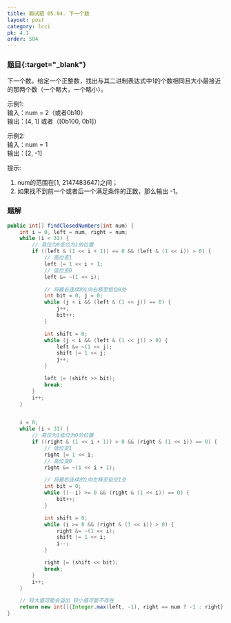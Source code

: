 ```yaml
---
title: 面试题 05.04. 下一个数
layout: post
category: lcci
pk: 4.1
order: 504
---
```


### [题目](https://leetcode-cn.com/closed-number-lcci/){:target="_blank"}

下一个数。给定一个正整数，找出与其二进制表达式中1的个数相同且大小最接近的那两个数（一个略大，一个略小）。

示例1:  
输入：num = 2（或者0b10）  
输出：[4, 1] 或者（[0b100, 0b1]）

示例2:  
输入：num = 1  
输出：[2, -1]

提示:
1. num的范围在[1, 2147483647]之间；
2. 如果找不到前一个或者后一个满足条件的正数，那么输出 -1。

### 题解

```java
public int[] findClosedNumbers(int num) {
    int i = 0, left = num, right = num;
    while (i < 31) {
        // 高位为0低位为1的位置
        if ((left & (1 << i + 1)) == 0 && (left & (1 << i)) > 0) {
            // 高位变1
            left |= 1 << i + 1;
            // 低位变0
            left &= ~(1 << i);

            // 将最右连续的1向右移至低位0处
            int bit = 0, j = 0;
            while (j < i && (left & (1 << j)) == 0) {
                j++;
                bit++;
            }

            int shift = 0;
            while (j < i && (left & (1 << j)) > 0) {
                left &= ~(1 << j);
                shift |= 1 << j;
                j++;
            }

            left |= (shift >> bit);
            break;
        }
        i++;
    }


    i = 0;
    while (i < 31) {
        // 高位为1低位为0的位置
        if ((right & (1 << i + 1)) > 0 && (right & (1 << i)) == 0) {
            // 低位变1
            right |= 1 << i;
            // 高位变0
            right &= ~(1 << i + 1);

            // 将最右连续的1向左移至低位1处
            int bit = 0;
            while ((--i) >= 0 && (right & (1 << i)) == 0) {
                bit++;
            }

            int shift = 0;
            while (i >= 0 && (right & (1 << i)) > 0) {
                right &= ~(1 << i);
                shift |= 1 << i;
                i--;
            }

            right |= (shift << bit);
            break;
        }
        i++;
    }

    // 较大值可能会溢出 较小值可能不存在
    return new int[]{Integer.max(left, -1), right == num ? -1 : right};
}
```